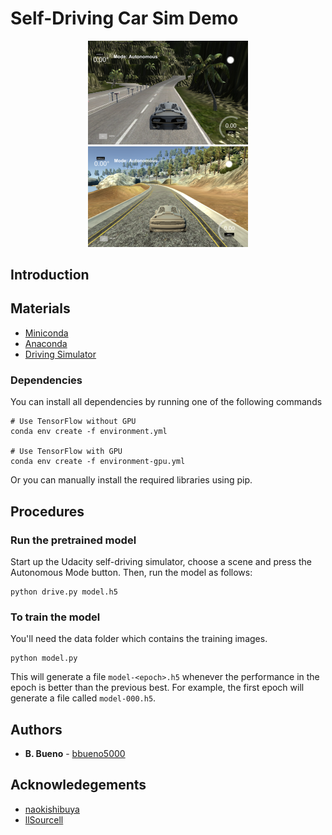 # Self-Driving Car Sim Demo

<p align='center'>
<img src='thumbnails/jungle_track.png' width='256px'>
<img src='thumbnails/lake_track.png' width='256px'>
</p>

## Introduction

## Materials

- [Miniconda](https://conda.io/miniconda.html)
- [Anaconda](https://www.continuum.io/downloads)
- [Driving Simulator](https://github.com/udacity/self-driving-car-sim)

### Dependencies

You can install all dependencies by running one of the following commands

```
# Use TensorFlow without GPU
conda env create -f environment.yml 

# Use TensorFlow with GPU
conda env create -f environment-gpu.yml
```

Or you can manually install the required libraries using pip.

## Procedures

### Run the pretrained model

Start up the Udacity self-driving simulator, choose a scene and press the Autonomous Mode button.  Then, run the model as follows:

```
python drive.py model.h5
```

### To train the model

You'll need the data folder which contains the training images.

```
python model.py
```

This will generate a file `model-<epoch>.h5` whenever the performance in the epoch is better than the previous best.  For example, the first epoch will generate a file called `model-000.h5`.

## Authors

- **B. Bueno** - [bbueno5000](https://github.com/bbueno5000)

## Acknowledegements

- [naokishibuya](https://github.com/naokishibuya)
- [llSourcell](https://github.com/llSourcell)
